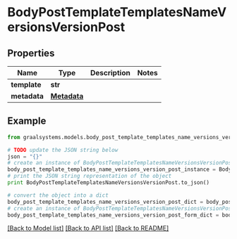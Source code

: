 # BodyPostTemplateTemplatesNameVersionsVersionPost


## Properties

Name | Type | Description | Notes
------------ | ------------- | ------------- | -------------
**template** | **str** |  | 
**metadata** | [**Metadata**](Metadata.md) |  | 

## Example

```python
from graalsystems.models.body_post_template_templates_name_versions_version_post import BodyPostTemplateTemplatesNameVersionsVersionPost

# TODO update the JSON string below
json = "{}"
# create an instance of BodyPostTemplateTemplatesNameVersionsVersionPost from a JSON string
body_post_template_templates_name_versions_version_post_instance = BodyPostTemplateTemplatesNameVersionsVersionPost.from_json(json)
# print the JSON string representation of the object
print BodyPostTemplateTemplatesNameVersionsVersionPost.to_json()

# convert the object into a dict
body_post_template_templates_name_versions_version_post_dict = body_post_template_templates_name_versions_version_post_instance.to_dict()
# create an instance of BodyPostTemplateTemplatesNameVersionsVersionPost from a dict
body_post_template_templates_name_versions_version_post_form_dict = body_post_template_templates_name_versions_version_post.from_dict(body_post_template_templates_name_versions_version_post_dict)
```
[[Back to Model list]](../README.md#documentation-for-models) [[Back to API list]](../README.md#documentation-for-api-endpoints) [[Back to README]](../README.md)


